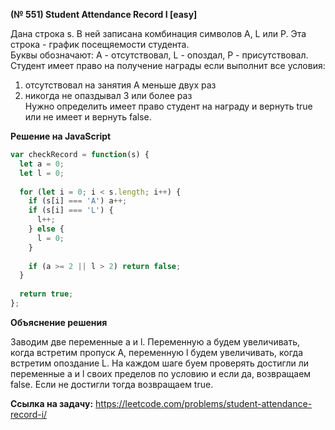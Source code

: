 **(№ 551) Student Attendance Record I [easy]**

Дана строка s. В ней записана комбинация символов A, L или P. Эта строка - график посещяемости студента.  
Буквы обозначают: A - отсутствовал, L - опоздал, P - присутствовал.  
Студент имеет право на получение награды если выполнит все условия:
1. отсутствовал на занятия A меньше двух раз  
2. никогда не опаздывал 3 или более раз  
Нужно определить имеет право студент на награду и вернуть true или не имеет и вернуть false. 


**Решение на JavaScript**

```javascript
var checkRecord = function(s) {
  let a = 0;
  let l = 0;
  
  for (let i = 0; i < s.length; i++) {
    if (s[i] === 'A') a++;
    if (s[i] === 'L') {
      l++;
    } else {
      l = 0;
    }
    
    if (a >= 2 || l > 2) return false;
  }
  
  return true;
};
```

**Объяснение решения**

Заводим две переменные a и l. Переменную a будем увеличивать, когда встретим пропуск A, переменную l будем увеличивать, когда встретим опоздание L. На каждом шаге буем проверять достигли ли переменные a и l своих пределов по условию и если да, возвращаем false. Если не достигли тогда возвращаем true.

**Ссылка на задачу:** https://leetcode.com/problems/student-attendance-record-i/